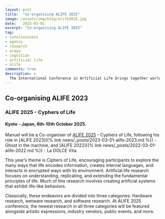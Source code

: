 ```yaml
---
layout: post
title:  "Co-organising ALIFE 2025"
image: /assets/img/blog/alife2025.jpg
date:   2025-03-01
excerpt: "Co-organising ALIFE 2025"
tag:
- consciousness
- agency
- research
- araya
- cognition
- artificial life
- alife
comments: true
description: >
  The International Conference in Artificial Life brings together world-leading researchers to discuss the latest advances in the synthesis and simulation of living systems.
---
```



## Co-organising ALIFE 2023
### ALIFE 2025 - Cyphers of Life
#### Kyoto - Japan, 6th-10th October 2025.

Manuel will be a Co-organiser of [ALIFE 2025](https://2025.alife.org) - Cyphers of Life, following his role in [ALIFE 2023]({% link news/_posts/2023-03-01-alife-2023.md %}) - Ghost in the machine, and [ALIFE 2022]({% link news/_posts/2022-03-01-alife-2022.md %}) - La DOLCE Vita.

This year’s theme is Ciphers of Life, encouraging participants to explore the many ways that life encodes information, creates internal languages, and interacts in encrypted ways with its environment. Artificial life research focuses on understanding, replicating, and extending the fundamental principles of life. Much of this research involves creating artificial systems that exhibit life-like behaviors.

Classically, these endeavors are divided into three categories: Hardware research, wetware research, and software research. At ALIFE 2025 conference, the newest research in all three categories will be featured alongside artistic expressions, industry vendors, public events, and more.